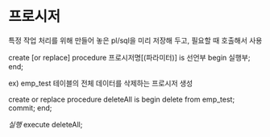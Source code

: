 # 프로시저
특정 작업 처리를 위해 만들어 놓은 pl/sql을 미리 저장해 두고, 필요할 때 호출해서 사용



create [or replace] procedure 프로시저명[(파라미터)]
is
	선언부
begin
	실행부;
end;



ex) emp_test 테이블의 전체 데이터를 삭제하는 프로시저 생성



create or replace procedure deleteAll
is
begin
	delete from emp_test;
	commit;
end;



*실행*
execute deleteAll;
